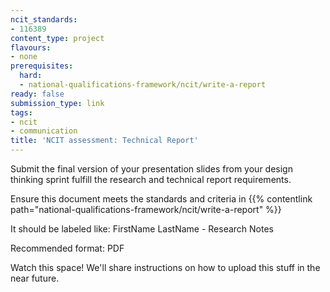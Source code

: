 ```yaml
---
ncit_standards:
- 116389
content_type: project
flavours:
- none
prerequisites:
  hard:
  - national-qualifications-framework/ncit/write-a-report
ready: false
submission_type: link 
tags:
- ncit
- communication
title: 'NCIT assessment: Technical Report'
---
```



Submit the final version of your presentation slides from your design thinking sprint fulfill the research and technical report requirements.

Ensure this document meets the standards and criteria in {{% contentlink path="national-qualifications-framework/ncit/write-a-report" %}}

It should be labeled like: FirstName LastName - Research Notes

Recommended format: PDF
   
Watch this space! We'll share instructions on how to upload this stuff in the near future.